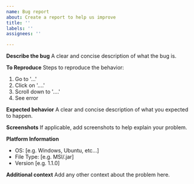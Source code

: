 ```yaml
---
name: Bug report
about: Create a report to help us improve
title: ''
labels: ''
assignees: ''

---
```


**Describe the bug**
A clear and concise description of what the bug is.

**To Reproduce**
Steps to reproduce the behavior:
1. Go to '...'
2. Click on '....'
3. Scroll down to '....'
4. See error

**Expected behavior**
A clear and concise description of what you expected to happen.

**Screenshots**
If applicable, add screenshots to help explain your problem.

**Platform Information**
 - OS: [e.g. Windows, Ubuntu, etc...]
 - File Type: [e.g. MSI/.jar]
 - Version [e.g. 1.1.0]

**Additional context**
Add any other context about the problem here.
